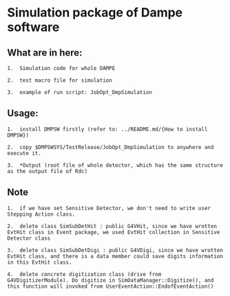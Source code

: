 
#   Simulation  package of Dampe software

##  What are in here:

    1.  Simulation code for whole DAMPE

    2.  test macro file for simulation

    3.  example of run script: JobOpt_DmpSimulation


##  Usage:

    1.  install DMPSW firstly (refer to: ../README.md/{How to install DMPSW})

    2.  copy $DMPSWSYS/TestRelease/JobOpt_DmpSimulation to anywhere and execute it.

    3.  *Output (root file of whole detector, which has the same structure as the output file of Rdc)


##  Note

    1.  if we have set Sensitive Detector, we don't need to write user Stepping Action class.

    2.  delete class SimSubDetHit : public G4VHit, since we have wrotten EvtHit class in Event package, we used EvtHit collection in Sensitive Detector class

    3.  delete class SimSubDetDigi : public G4VDigi, since we have wrotten EvtHit class, and there is a data member could save digits information in this EvtHit class.

    4.  delete concrete digitization class (drive from G4VDigitizerModule). Do digitize in SimDataManager::Digitize(), and this function will invoked from UserEventAction::EndofEventAction()


